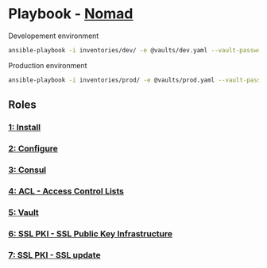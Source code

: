 # Playbook - [Nomad](.)

Developement environment

```sh
ansible-playbook -i inventories/dev/ -e @vaults/dev.yaml --vault-password-file=.dev_ansible_vault_pass playbooks/nomad/nomad.yaml
```

Production environment

```sh
ansible-playbook -i inventories/prod/ -e @vaults/prod.yaml --vault-password-file=.prod_ansible_vault_pass playbooks/nomad/nomad.yaml
```

## Roles

### [1: Install](./install/)

### [2: Configure](./configure/)

### [3: Consul](./consul/)

### [4: ACL - Access Control Lists](./acl/)

### [5: Vault](./vault/)

### [6: SSL PKI - SSL Public Key Infrastructure](./ssl_pki/)

### [7: SSL PKI - SSL update](./ssl_update/)
